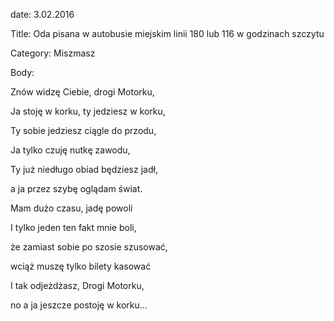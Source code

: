 date: 3.02.2016

Title: Oda pisana w autobusie miejskim linii 180 lub 116 w godzinach szczytu

Category: Miszmasz

Body:

Znów widzę Ciebie, drogi Motorku,

Ja stoję w korku, ty jedziesz w korku,

Ty sobie jedziesz ciągle do przodu,

Ja tylko czuję nutkę zawodu,

Ty już niedługo obiad będziesz jadł,

a ja przez szybę oglądam świat.

Mam dużo czasu, jadę powoli

I tylko jeden ten fakt mnie boli,

że zamiast sobie po szosie szusować,

wciąż muszę tylko bilety kasować

I tak odjeżdżasz, Drogi Motorku,

no a ja jeszcze postoję w korku…